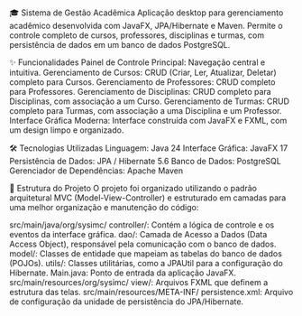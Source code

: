 🎓 Sistema de Gestão Acadêmica
Aplicação desktop para gerenciamento acadêmico desenvolvida com JavaFX, JPA/Hibernate e Maven. Permite o controle completo de cursos, professores, disciplinas e turmas, com persistência de dados em um banco de dados PostgreSQL.

✨ Funcionalidades
Painel de Controle Principal: Navegação central e intuitiva.
Gerenciamento de Cursos: CRUD (Criar, Ler, Atualizar, Deletar) completo para Cursos.
Gerenciamento de Professores: CRUD completo para Professores.
Gerenciamento de Disciplinas: CRUD completo para Disciplinas, com associação a um Curso.
Gerenciamento de Turmas: CRUD completo para Turmas, com associação a uma Disciplina e um Professor.
Interface Gráfica Moderna: Interface construída com JavaFX e FXML, com um design limpo e organizado.


🛠️ Tecnologias Utilizadas
Linguagem: Java 24
Interface Gráfica: JavaFX 17
Persistência de Dados: JPA / Hibernate 5.6
Banco de Dados: PostgreSQL
Gerenciador de Dependências: Apache Maven


📂 Estrutura do Projeto
O projeto foi organizado utilizando o padrão arquitetural MVC (Model-View-Controller) e estruturado em camadas para uma melhor organização e manutenção do código:

src/main/java/org/sysimc/
controller/: Contém a lógica de controle e os eventos da interface gráfica.
dao/: Camada de Acesso a Dados (Data Access Object), responsável pela comunicação com o banco de dados.
model/: Classes de entidade que mapeiam as tabelas do banco de dados (POJOs).
utils/: Classes utilitárias, como a JPAUtil para a configuração do Hibernate.
Main.java: Ponto de entrada da aplicação JavaFX.
src/main/resources/org/sysimc/
view/: Arquivos FXML que definem a estrutura das telas.
src/main/resources/META-INF/
persistence.xml: Arquivo de configuração da unidade de persistência do JPA/Hibernate.
